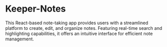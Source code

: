 # Keeper-Notes
This React-based note-taking app provides users with a streamlined platform to create, edit, and organize notes. Featuring real-time search and highlighting capabilities, it offers an intuitive interface for efficient note management.
